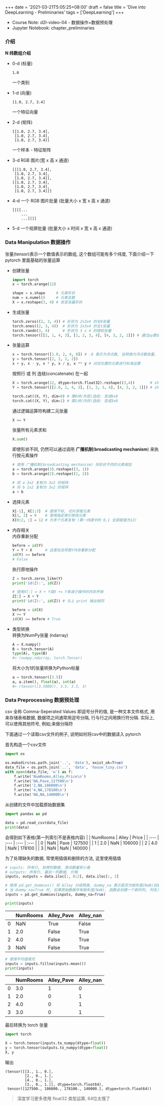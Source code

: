 +++
date = '2021-03-21T5:05:25+08:00'
draft = false
title = 'Dive into DeepLearning - Preliminaries'
tags = ['DeepLearning']
+++

- Course Note: d2l-video-04 - 数据操作+数据预处理
- Jupyter Notebook: chapter\_preliminaries

### 介绍

**N 纬数组介绍**

- 0-d (标量)
    ```
    1.0  
    ```
    一个类别

- 1-d (向量)
    ```
    [1.0, 2.7, 3.4]  
    ```
    一个特征向量  

- 2-d (矩阵)
    ```
    [[1.0, 2.7, 3.4],
     [1.0, 2.7, 3.4],
     [1.0, 2.7, 3.4]]
    ```
    一个样本 - 特征矩阵

- 3-d RGB 图片(宽 x 高 x 通道)
    ```
    [[[1.0, 2.7, 3.4],
     [1.0, 2.7, 3.4],
     [1.0, 2.7, 3.4]],
    [[1.0, 2.7, 3.4],
     [1.0, 2.7, 3.4],
     [1.0, 2.7, 3.4]]]
    ```

- 4-d 一个 RGB 图片批量 (批量大小 x 宽 x 高 x 通道)
    ```
    [[[[...
        ...
        ...]]]]
    ```

- 5-d 一个视屏批量 (批量大小 x 时间 x 宽 x 高 x 通道)


### Data Manipulation 数据操作
张量(tensor)表示一个数值表示的数组, 这个数组可能有多个纬度, 下面介绍一下 pytorch 里面基础的张量运算

- 创建张量
    ```Python
    import torch
    x = torch.arange(12)

    shape = x.shape     # 元素形状
    num = x.numel()     # 元素总数 
    X = x.reshape(3, 4) # 改变张量形状
    ```

- 生成张量
    ```Python
    torch.zeros((2, 3, 4)) # 形状为 2x3x4 的全0张量
    torch.ones((2, 3, 4))  # 形状为 2x3x4 的全1张量
    torch.randn(3, 4)      # 形状为 3 x 4 的随机张量
    torch.tensor([[2, 1, 4, 3], [1, 2, 3, 4], [4, 3, 2, 1]]) # 通过py数组生成张量
    ```

- 张量运算
    ```Python
    x = torch.tensor([1.0, 2, 4, 8]) # .0 表示为浮点数, 会转换为浮点数张量, 而不是整数
    y = torch.tensor([2, 2, 2, 2])
    x + y, x - y, x * y, x / y, x ** y # 对应位置的元素进行标准运算
    ```

    按照行 或 列 连结(concatenate) 在一起 
    ```Python
    X = torch.arange(12, dtype=torch.float32).reshape((3,4))       # shape: 3x4
    Y = torch.tensor([[2.0, 1, 4, 3], [1, 2, 3, 4], [4, 3, 2, 1]]) # shape: 3x4

    torch.cat((X, Y), dim=0) # 第0纬(外层)连结: 变成6x8
    torch.cat((X, Y), dim=1) # 第1纬(内存)连结: 变成3x8
    ```

    通过逻辑运算符构建二元张量
    ```Python
    X == Y
    ```

    张量所有元素求和
    ```Python
    X.sum() 
    ```

    即使形状不同, 仍然可以通过调用 **广播机制**(**broadcasting mechanism**) 来执行按元素操作
    ```Python
    # 使用 广播机制(broadcasting mechanism) 将形状不同的元素相加
    a = torch.arange(3).reshape((3, 1))
    b = torch.arange(2).reshape((1, 2))

    # 将 a 3x2 复制为 3x2 的矩阵
    # 将 b 1x2 复制为 3x2 的矩阵
    a + b
    ```

- 选择元素
    ```Python
    X[-1], X[1:3]  # 使用下标, 切片获取元素
    X[1, 2] = 9    # 使用指定索引修改元素
    X[0:2, :] = 12 # 为多个元素复制 (第一纬度中的 0,1 全部赋值为12)
    ```

- 内存相关  
    内存重新分配
    ```Python
    before = id(Y)
    Y = Y + X      # 这里加法导致Y内存重新分配
    id(Y) == before
    # False
    ```

    执行原地操作
    ```Python
    Z = torch.zeros_like(Y)
    print('id(Z):', id(Z))

    # 使用X[:] = X + Y或X += Y来减少操作的内存开销
    Z[:] = X + Y
    print('id(Z):', id(Z)) # 与上 print 输出相同

    before = id(X)
    X += Y
    id(X) == before # True
    ```

- 类型转换  
    转换为NumPy张量 (ndarray)
    ```Python
    A = X.numpy()
    B = torch.tensor(A)
    type(A), type(B)
    #> (numpy.ndarray, torch.Tensor)
    ```

    将大小为1的张量转换为Python标量
    ```Python
    a = torch.tensor([3.5])
    a, a.item(), float(a), int(a)
    #> (tensor([3.5000]), 3.5, 3.5, 3)
    ```

### Data Preprocessing 数据预处理
csv 全称 Comma-Seperated Values 即逗号分开的值, 是一种文本文件格式, 用来存储表格数据, 数据项之间通常用逗号分隔, 行与行之间用换行符分隔. 实际上, 可以使用其他符号, 例如;来做分隔符

下面通过一个读取csv文件的例子, 说明如何将csv中的数据读入 pytorch

首先构造一个csv文件
```Python
import os

os.makedirs(os.path.join('..', 'data'), exist_ok=True)
data_file = os.path.join('..', 'data', 'house_tiny.csv')
with open(data_file, 'w') as f:
    f.write('NumRooms,Alley,Price\n')
    f.write('NA,Pave,127500\n')
    f.write('2,NA,106000\n')
    f.write('4,NA,178100\n')
    f.write('NA,NA,140000\n')
```

从创建的文件中加载原始数据集
```Python
import pandas as pd

data = pd.read_csv(data_file)
print(data)
```

会得到如下表格(第一列索引不是表格内容)
| | NumRooms | Alley | Price |
| :--- | :--- | :--- | :--- |
| 0 | NaN | Pave | 127500 |
| 1 | 2.0 | NaN | 106000 |
| 2 | 4.0 | NaN | 178100 |
| 3 | NaN | NaN | 140000 |

为了处理缺失的数据, 常使用插值和删除的方法, 这里使用插值
```Python
# inputs: 所有行, 前两列数据, 房间数量和小巷
# outputs: 所有行, 最后一列数据, 价格
inputs, outputs = data.iloc[:, 0:2], data.iloc[:, 2]

# 使用 pd.get_dummies() 将 Alley 分成两类, dummy_na 表示是否为缺失值(NaN)创建一个新的独热编码列
# 当 dummy_na=True 时, 如果原始数据中有缺失值(NaN), 函数会创建一个新的列, 列名为原列名_nan, 并用True来标记所有原始值为NaN的行
inputs = pd.get_dummies(inputs, dummy_na=True)

print(inputs)
```
| | NumRooms | Alley\_Pave | Alley\_nan |
| :--- | :--- | :--- | :--- |
| 0 | NaN | True | False |
| 1 | 2.0 | False | True |
| 2 | 4.0 | False | True |
| 3 | NaN | False | True |


```Python
# 使用平均值填充
inputs = inputs.fillna(inputs.mean())
print(inputs)
```
| | NumRooms | Alley\_Pave | Alley\_nan |
| :--- | :--- | :--- | :--- |
| 0 | 3.0 | 1 | 0 |
| 1 | 2.0 | 0 | 1 |
| 2 | 4.0 | 0 | 1 |
| 3 | 3.0 | 0 | 1 |

最后转换为 torch 张量
```Python
import torch

X = torch.tensor(inputs.to_numpy(dtype=float))
y = torch.tensor(outputs.to_numpy(dtype=float))
X, y
```

输出
```
(tensor([[3., 1., 0.],
         [2., 0., 1.],
         [4., 0., 1.],
         [3., 0., 1.]], dtype=torch.float64),
 tensor([127500., 106000., 178100., 140000.], dtype=torch.float64))
```
> 深度学习更多使用 float32 类型运算, 64位太慢了
